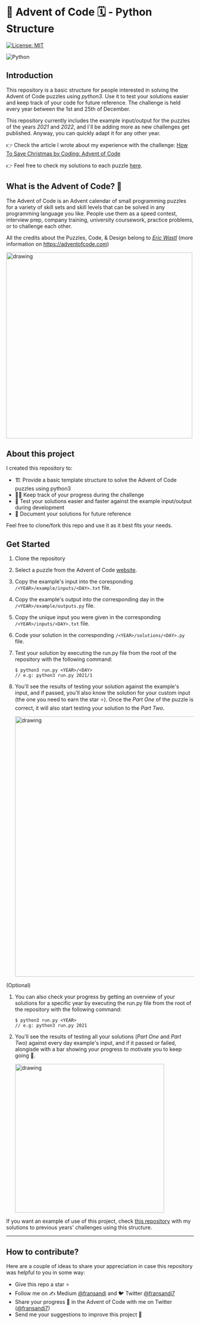 # 🎄 Advent of Code 🗓 - Python Structure 

[![License: MIT](https://img.shields.io/badge/License-MIT-yellow.svg)](https://opensource.org/licenses/MIT)

![Python](https://img.shields.io/badge/Python-3776AB?style=for-the-badge&logo=python&logoColor=white)

## Introduction 

This repository is a basic structure for people interested in solving the Advent of Code puzzles using *python3*. Use it to test your solutions easier and keep track of your code for future reference. The challenge is held every year between the 1st and 25th of December.

This repository currently includes the example input/output for the puzzles of the years *2021* and *2022*, and I´ll be adding more as new challenges get published. Anyway, you can quickly adapt it for any other year.

👉 Check the article I wrote about my experience with the challenge: [How To Save Christmas by Coding: Advent of Code](https://blog.fransandi.com/advent-of-code-43b3e5dd3d2d)

👉 Feel free to check my solutions to each puzzle [here](https://github.com/Fransandi/Advent-of-Code-Solutions.git).

##  What is the Advent of Code? 🧩

The Advent of Code is an Advent calendar of small programming puzzles for a variety of skill sets and skill levels that can be solved in any programming language you like. People use them as a speed contest, interview prep, company training, university coursework, practice problems, or to challenge each other.

All the credits about the Puzzles, Code, & Design belong to *[Eric Wastl](https://twitter.com/ericwastl)* (more information on https://adventofcode.com)

<img src="https://i.ibb.co/n0cZfrT/160be980-3b1a-11eb-9dbe-439a40adfa99.png" alt="drawing" width="500"/>

## About this project

I created this repository to:
- 🏗 Provide a basic template structure to solve the Advent of Code puzzles using python3
- 👨‍💻 Keep track of your progress during the challenge
- 🧪 Test your solutions easier and faster against the example input/output during development
- 💽 Document your solutions for future reference

Feel free to clone/fork this repo and use it as it best fits your needs.

## Get Started

1. Clone the repository
1. Select a puzzle from the Advent of Code [website](https://adventofcode.com/).
1. Copy the example's input into the coresponding `/<YEAR>/example/inputs/<DAY>.txt` file.
1. Copy the example's output into the corresponding day in the `/<YEAR>/example/outputs.py` file.
1. Copy the unique input you were given in the corresponding `/<YEAR>/inputs/<DAY>.txt` file.
1. Code your solution in the corresponding `/<YEAR>/solutions/<DAY>.py` file.
1. Test your solution by executing the run.py file from the root of the repository with the following command:
    ```
    $ python3 run.py <YEAR>/<DAY> 
    // e.g: python3 run.py 2021/1
    ```
1. You'll see the results of testing your solution against the example's input, and if passed, you'll also know the solution for your custom input (the one you need to earn the star ⭐️). Once the *Part One* of the puzzle is correct, it will also start testing your solution to the *Part Two*.

    <img src="https://i.postimg.cc/Sx8vJwFx/Screen-Shot-2022-10-26-at-02-25-08.png" alt="drawing" width="700"/>

(Optional)
1. You can also check your progress by getting an overview of your solutions for a specific year by executing the run.py file from the root of the repository with the following command:
    ```
    $ python3 run.py <YEAR>
    // e.g: python3 run.py 2021
    ```
1. You'll see the results of testing all your solutions (*Part One* and *Part Two*) against every day example's input, and if it passed or failed, alongisde with a bar showing your progress to motivate you to keep going 💪.

    <img src="https://i.postimg.cc/zvjgH2LN/Screen-Shot-2022-10-28-at-18-06-22.png" alt="drawing" width="400"/>

If you want an example of use of this project, check [this repository](https://github.com/Fransandi/Advent-of-Code-Python-Solutions) with my solutions to previous years' challenges using this structure.

***

## How to contribute?

Here are a couple of ideas to share your appreciation in case this repository was helpful to you in some way:

- Give this repo a star ⭐
- Follow me on ✍️ Medium [@fransandi](https://medium.com/@fransandi) and 🐦 Twitter [@fransandi7](https://twitter.com/fransandi7)
-  Share your progress 💬 in the Advent of Code with me on Twitter ([@fransandi7](https://twitter.com/fransandi7))
- Send me your suggestions to improve this project 🚀 
